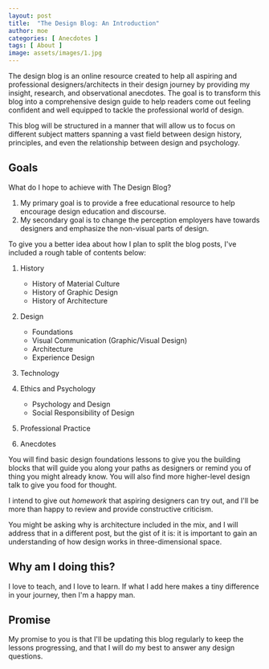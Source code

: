 ```yaml
---
layout: post
title:  "The Design Blog: An Introduction"
author: moe
categories: [ Anecdotes ]
tags: [ About ]
image: assets/images/1.jpg
---
```


The design blog is an online resource created to help all aspiring and professional designers/architects in their design journey by providing my insight, research, and observational anecdotes. The goal is to transform this blog into a comprehensive design guide to help readers come out feeling confident and well equipped to tackle the professional world of design.

This blog will be structured in a manner that will allow us to focus on different subject matters spanning a vast field between design history, principles, and even the relationship between design and psychology.

## Goals

What do I hope to achieve with The Design Blog?

1. My primary goal is to provide a free educational resource to help encourage design education and discourse.
2. My secondary goal is to change the perception employers have towards designers and emphasize the non-visual parts of design.

To give you a better idea about how I plan to split the blog posts, I've included a rough table of contents below:

1. History
    * History of Material Culture
    * History of Graphic Design
    * History of Architecture

2. Design
    * Foundations
    * Visual Communication (Graphic/Visual Design)
    * Architecture
    * Experience Design

3. Technology

4. Ethics and Psychology
    * Psychology and Design
    * Social Responsibility of Design

5. Professional Practice

6. Anecdotes

You will find basic design foundations lessons to give you the building blocks that will guide you along your paths as designers or remind you of thing you might already know. You will also find more higher-level design talk to give you food for thought.

I intend to give out *homework* that aspiring designers can try out, and I'll be more than happy to review and provide constructive criticism.

You might be asking why is architecture included in the mix, and I will address that in a different post, but the gist of it is: it is important to gain an understanding of how design works in three-dimensional space.

## Why am I doing this?

I love to teach, and I love to learn. If what I add here makes a tiny difference in your journey, then I'm a happy man.

## Promise

My promise to you is that I'll be updating this blog regularly to keep the lessons progressing, and that I will do my best to answer any design questions.
